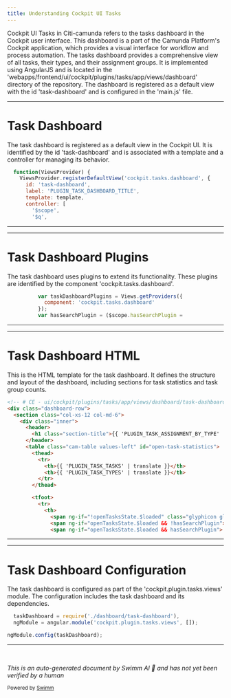 ```yaml
---
title: Understanding Cockpit UI Tasks
---
```

Cockpit UI Tasks in Citi-camunda refers to the tasks dashboard in the Cockpit user interface. This dashboard is a part of the Camunda Platform's Cockpit application, which provides a visual interface for workflow and process automation. The tasks dashboard provides a comprehensive view of all tasks, their types, and their assignment groups. It is implemented using AngularJS and is located in the 'webapps/frontend/ui/cockpit/plugins/tasks/app/views/dashboard' directory of the repository. The dashboard is registered as a default view with the id 'task-dashboard' and is configured in the 'main.js' file.

<SwmSnippet path="/webapps/frontend/ui/cockpit/plugins/tasks/app/views/dashboard/task-dashboard.js" line="24">

---

# Task Dashboard

The task dashboard is registered as a default view in the Cockpit UI. It is identified by the id 'task-dashboard' and is associated with a template and a controller for managing its behavior.

```javascript
  function(ViewsProvider) {
    ViewsProvider.registerDefaultView('cockpit.tasks.dashboard', {
      id: 'task-dashboard',
      label: 'PLUGIN_TASK_DASHBOARD_TITLE',
      template: template,
      controller: [
        '$scope',
        '$q',
```

---

</SwmSnippet>

<SwmSnippet path="/webapps/frontend/ui/cockpit/plugins/tasks/app/views/dashboard/task-dashboard.js" line="257">

---

# Task Dashboard Plugins

The task dashboard uses plugins to extend its functionality. These plugins are identified by the component 'cockpit.tasks.dashboard'.

```javascript
          var taskDashboardPlugins = Views.getProviders({
            component: 'cockpit.tasks.dashboard'
          });
          var hasSearchPlugin = ($scope.hasSearchPlugin =
```

---

</SwmSnippet>

<SwmSnippet path="/webapps/frontend/ui/cockpit/plugins/tasks/app/views/dashboard/task-dashboard.html" line="1">

---

# Task Dashboard HTML

This is the HTML template for the task dashboard. It defines the structure and layout of the dashboard, including sections for task statistics and task group counts.

```html
<!-- # CE - ui/cockpit/plugins/tasks/app/views/dashboard/task-dashboard.html -->
<div class="dashboard-row">
  <section class="col-xs-12 col-md-6">
    <div class="inner">
      <header>
        <h1 class="section-title">{{ 'PLUGIN_TASK_ASSIGNMENT_BY_TYPE' | translate }}</h1>
      </header>
      <table class="cam-table values-left" id="open-task-statistics">
        <thead>
          <tr>
            <th>{{ 'PLUGIN_TASK_TASKS' | translate }}</th>
            <th>{{ 'PLUGIN_TASK_TYPES' | translate }}</th>
          </tr>
        </thead>

        <tfoot>
          <tr>
            <th>
              <span ng-if="!openTasksState.$loaded" class="glyphicon glyphicon-refresh animate-spin"></span>
              <span ng-if="openTasksState.$loaded && !hasSearchPlugin">{{ openTasksCount }}</span>
              <span ng-if="openTasksState.$loaded && hasSearchPlugin">
```

---

</SwmSnippet>

<SwmSnippet path="/webapps/frontend/ui/cockpit/plugins/tasks/app/views/main.js" line="22">

---

# Task Dashboard Configuration

The task dashboard is configured as part of the 'cockpit.plugin.tasks.views' module. The configuration includes the task dashboard and its dependencies.

```javascript
  taskDashboard = require('./dashboard/task-dashboard'),
  ngModule = angular.module('cockpit.plugin.tasks.views', []);

ngModule.config(taskDashboard);
```

---

</SwmSnippet>

&nbsp;

*This is an auto-generated document by Swimm AI 🌊 and has not yet been verified by a human*

<SwmMeta version="3.0.0" repo-id="Z2l0aHViJTNBJTNBQ2l0aS1jYW11bmRhJTNBJTNBZ2lsYWRuYXZvdA==" repo-name="Citi-camunda" doc-type="overview"><sup>Powered by [Swimm](/)</sup></SwmMeta>
